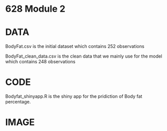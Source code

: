 # 628 Module 2


# DATA
BodyFat.csv is the initial dataset which contains 252 observations

BodyFat_clean_data.csv is the clean data that we mainly use for the model which contains 248 observations

# CODE
Bodyfat_shinyapp.R is the shiny app for the pridiction of Body fat percentage.

# IMAGE
